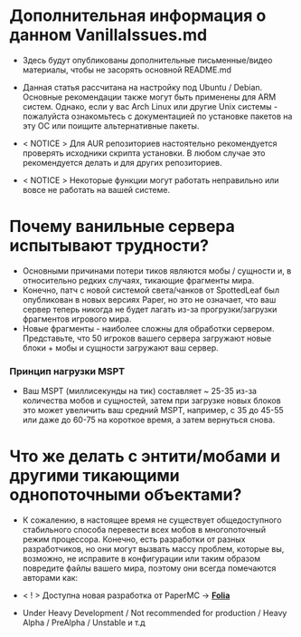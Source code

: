# Дополнительная информация о данном VanillaIssues.md
- Здесь будут опубликованы дополнительные письменные/видео материалы, чтобы не засорять основной README.md


- Данная статья рассчитана на настройку под Ubuntu / Debian. Основные рекомендации также могут быть применены для ARM
  систем. Однако, если у вас Arch Linux или другие Unix системы - пожалуйста ознакомьтесь с документацией по установке
  пакетов на эту ОС или поищите альтернативные пакеты.


- < NOTICE > Для AUR репозиториев настоятельно рекомендуется проверять исходники скрипта установки. В любом случае это
  рекомендуется делать и для других репозиториев.


- < NOTICE > Некоторые функции могут работать неправильно или вовсе не работать на вашей системе.

# Почему ванильные сервера испытывают трудности?

- Основными причинами потери тиков являются мобы / сущности и, в относительно редких случаях, тикающие фрагменты мира.
- Конечно, патч с новой системой света/чанков от SpottedLeaf был опубликован в новых версиях Paper, но это не означает, что ваш сервер теперь никогда не будет лагать из-за прогрузки/загрузки фрагментов игрового мира.
- Новые фрагменты - наиболее сложны для обработки сервером. Представьте, что 50 игроков вашего сервера загружают новые блоки + мобы и сущности загружают ваш сервер.
### Принцип нагрузки MSPT
- Ваш MSPT (миллисекунды на тик) составляет ~ 25-35 из-за количества мобов и сущностей, затем при загрузке новых блоков это может увеличить ваш средний MSPT, например, с 35 до 45-55 или даже до 60-75 на короткое время, а затем вернуться снова.

# Что же делать с энтити/мобами и другими тикающими однопоточными объектами?

- К сожалению, в настоящее время не существует общедоступного стабильного способа перевести всех мобов в многопоточный режим процессора. Конечно, есть разработки от разных разработчиков, но они могут вызвать массу проблем, которые вы, возможно, не исправите в конфигурации или таким образом повредите файлы вашего мира, поэтому они всегда помечаются авторами как:
- < ! > Доступна новая разработка от PaperMC -> __[Folia](https://github.com/PaperMC/Folia)__


- Under Heavy Development / Not recommended for production / Heavy Alpha / PreAlpha / Unstable и т.д
